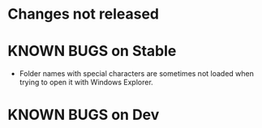 # Changes not released


# KNOWN BUGS on Stable
- Folder names with special characters are sometimes not loaded when trying to open it with Windows Explorer.

# KNOWN BUGS on Dev